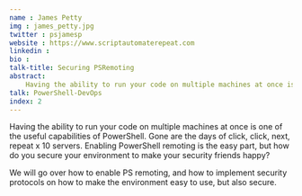 ```yaml
---
name : James Petty
img : james_petty.jpg
twitter : psjamesp
website : https://www.scriptautomaterepeat.com
linkedin : 
bio : 
talk-title: Securing PSRemoting
abstract:
    Having the ability to run your code on multiple machines at once is one of the useful capabilities of PowerShell. Gone are the days of click, click, next, repeat x 10 servers. Enabling PowerShell remoting is the easy part, but how do you secure your environment to make your security friends happy?
talk: PowerShell-DevOps
index: 2
---
```


Having the ability to run your code on multiple machines at once is one of the useful capabilities of PowerShell. Gone are the days of click, click, next, repeat x 10 servers. Enabling PowerShell remoting is the easy part, but how do you secure your environment to make your security friends happy?

We will go over how to enable PS remoting, and how to implement security protocols on how to make the environment easy to use, but also secure.